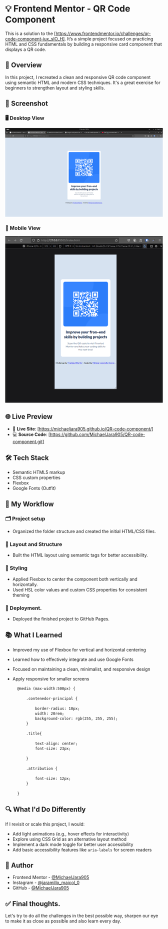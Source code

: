 # 💡 Frontend Mentor - QR Code Component 
This is a solution to the [https://www.frontendmentor.io/challenges/qr-code-component-iux_sIO_H]. It’s a simple project focused on practicing HTML and CSS fundamentals by building a responsive card component that displays a QR code.


## 📌 Overview
In this project, I recreated a clean and responsive QR code component using semantic HTML and modern CSS techniques. It's a great exercise for beginners to strengthen layout and styling skills.


## 📸 Screenshot
### 🖥️ Desktop View
![](./design/capturaDesignQR-Desktop.png)

### 📱 Mobile View
![](./design/CapturaDesignQR-Movil.png)


## 🌐 Live Preview
- 🔗 **Live Site**: [https://michaeljara905.github.io/QR-code-component/]
- 💻 **Source Code**: [https://github.com/MichaelJara905/QR-code-component.git]


## 🛠️ Tech Stack
- Semantic HTML5 markup
- CSS custom properties
- Flexbox
- Google Fonts (Outfit)


## 🔄 My Workflow
### 🗂️ Project setup
- Organized the folder structure and created the initial HTML/CSS files.

### 🧱 Layout and Structure
- Built the HTML layout using semantic tags for better accessibility.

### 🎨 Styling
- Applied Flexbox to center the component both vertically and horizontally.
- Used HSL color values and custom CSS properties for consistent theming

### 🚀 Deployment.
- Deployed the finished project to GitHub Pages.


## 📚 What I Learned
- Improved my use of Flexbox for vertical and horizontal centering
- Learned how to effectively integrate and use Google Fonts
- Focused on maintaining a clean, minimalist, and responsive design
- Apply responsive for smaller screens

        @media (max-width:500px) {

            .contenedor-principal {

                border-radius: 10px;
                width: 20rem;
                background-color: rgb(255, 255, 255);
            }
            
            .title{
                
                text-align: center;
                font-size: 23px;
                
            }

            .attribution {

                font-size: 12px;
            }

        }

## 🔍 What I'd Do Differently

If I revisit or scale this project, I would:

- Add light animations (e.g., hover effects for interactivity)
- Explore using CSS Grid as an alternative layout method
- Implement a dark mode toggle for better user accessibility
- Add basic accessibility features like `aria-labels` for screen readers


## 👤 Author
- Frontend Mentor - [@MichaelJara905](https://www.frontendmentor.io/profile/MichaelJara905)
- Instagram - [@jaramillo_maicol_0](https://www.instagram.com/jaramillo_maicol_0)
- GitHub - [@MichaelJara905](https://github.com/MichaelJara905)


## ✅ Final thoughts.
Let's try to do all the challenges in the best possible way, sharpen our eye to make it as close as possible and also learn every day.